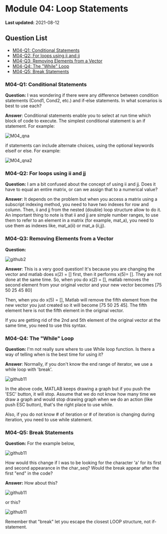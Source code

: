 # Module 04: Loop Statements

**Last updated:** 2021-08-12

## Question List
- [M04-Q1: Conditional Statements](#Q1)
- [M04-Q2: For loops using ii and jj](#Q2)
- [M04-Q3: Removing Elements from a Vector](#Q3)
- [M04-Q4: The "While" Loop](#Q4)
- [M04-Q5: Break Statements](#Q5)

### M04-Q1: Conditional Statements <a name="Q1"></a> 
**Question:** I was wondering if there were any difference between condition statements (Cond1, Cond2, etc.) and if-else statements. In what scenarios is best to use each?

**Answer**: Conditional statements enable you to select at run time which block of code to execute. The simplest conditional statement is an if statement. For example: 

![M04_qna](../img/M04_qna2.png)


if statements can include alternate choices, using the optional keywords elseif or else. For example: 

![M04_qna2](../img/M04_qna.png)


### M04-Q2: For loops using ii and jj <a name="Q2"></a> 
**Question:** I am a bit confused about the concept of using ii and jj. Does it have to equal an entire matrix, or can we assign that to a numerical value?

**Answer**: It depends on the problem but when you access a matrix using a subscript indexing method, you need to have two indexes for row and column. Then, ii and jj from the nested (double) loop structure allow to do it. An important thing to note is that ii and jj are simple number ranges, to use them to refer to an element in a matrix (for example, mat_a), you need to use them as indexes like, mat_a(ii) or mat_a (ii,jj).

### M04-Q3: Removing Elements from a Vector <a name="Q3"></a> 
**Question:** 

![github2](../img/github2.png)

**Answer**: This is a very good question! It's because you are changing the vector and matlab does x(2) = [] first, then it performs x(5)= []. They are not done at the same time. So, when you do x(2) = [], matlab removes the second element from your original vector and your new vector becomes [75 50 25 45 80]

Then, when you do x(5) = [], Matlab will remove the fifth element from the new vector you just created so it will become [75 50 25 45]. The fifth element here is not the fifth element in the original vector. 

If you are getting rid of the 2nd and 5th element of the original vector at the same time, you need to use this syntax. 

### M04-Q4: The "While" Loop <a name="Q4"></a> 
**Question:** I'm not really sure where to use While loop function. Is there a way of telling when is the best time for using it?

**Answer**: Normally, if you don't know the end range of iterator, we use a while loop with 'break'. 

![github11](../img/github11.png)

In the above code, MATLAB keeps drawing a graph but if you push the 'ESC' button, it will stop. Assume that we do not know how many time we draw a graph and would stop drawing graph when we do an action (like push ESC button), that's the right place to use while. 

Also, if you do not know # of iteration or # of iteration is changing during iteration, you need to use while statement. 


### M04-Q5: Break Statements <a name="Q5"></a>

**Question:** For the example below, 

![github11](../img/M04_Q5_1.png)

How would this change if I was to be looking for the character 'a' for its first and second appearance in the char_seq? Would the break appear after the first "end" in the code? 

**Answer:** How about this? 

![github11](../img/M04_Q5_2.png)

or this?

![github11](../img/M04_Q5_3.png)

Remember that "break" let you escape the closest LOOP structure, not if-statement.
